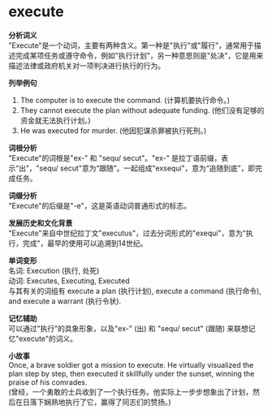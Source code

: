 # execute

**分析词义**  
"Execute"是一个动词，主要有两种含义。第一种是"执行"或"履行"，通常用于描述完成某项任务或遵守命令，例如"执行计划"，另一种意思则是"处决"，它是用来描述法律或政府机关对一项判决进行执行的行为。

  

**列举例句**

  

1.  The computer is to execute the command. (计算机要执行命令。)
2.  They cannot execute the plan without adequate funding. (他们没有足够的资金就无法执行计划。)
3.  He was executed for murder. (他因犯谋杀罪被执行死刑。)

  

**词根分析**  
"Execute"的词根是"ex-" 和 "sequ/ secut"。"ex-" 是拉丁语前缀，表示“出”，"sequ/ secut"意为“跟随”。一起组成"exsequi"，意为“追随到底”，即完成任务。

  

**词缀分析**  
"Execute"的后缀是"-e"，这是英语动词普通形式的标志。

  

**发展历史和文化背景**  
"Execute"来自中世纪拉丁文"executus"，过去分词形式的"exequi"，意为"执行，完成"，最早的使用可以追溯到14世纪。

  

**单词变形**  
名词: Execution (执行, 处死)  
动词: Executes, Executing, Executed  
与其有关的词组有 execute a plan (执行计划), execute a command (执行命令), and execute a warrant (执行令状).

  

**记忆辅助**  
可以通过"执行"的具象形象，以及"ex-" (出) 和 "sequ/ secut" (跟随) 来联想记忆"execute"的词义。

  

**小故事**  
Once, a brave soldier got a mission to execute. He virtually visualized the plan step by step, then executed it skillfully under the sunset, winning the praise of his comrades.  
(曾经，一个勇敢的士兵收到了一个执行任务。他实际上一步步想象出了计划，然后在日落下娴熟地执行了它，赢得了同志们的赞扬。)
